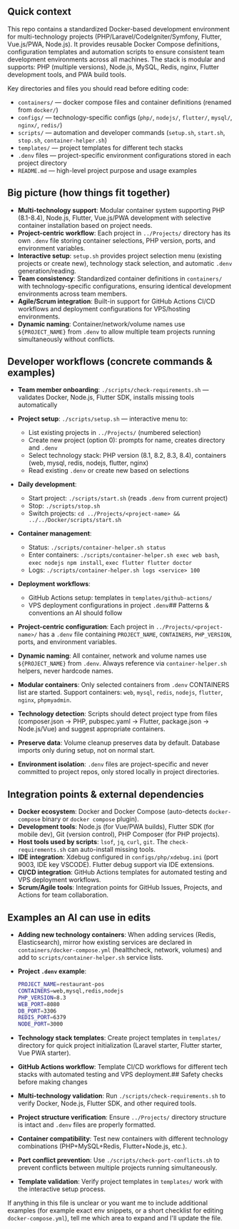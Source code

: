 ## Quick context

This repo contains a standardized Docker-based development environment for multi-technology projects (PHP/Laravel/CodeIgniter/Symfony, Flutter, Vue.js/PWA, Node.js). It provides reusable Docker Compose definitions, configuration templates and automation scripts to ensure consistent team development environments across all machines. The stack is modular and supports: PHP (multiple versions), Node.js, MySQL, Redis, nginx, Flutter development tools, and PWA build tools.

Key directories and files you should read before editing code:

- `containers/` — docker compose files and container definitions (renamed from `docker/`)
- `configs/` — technology-specific configs (`php/`, `nodejs/`, `flutter/`, `mysql/`, `nginx/`, `redis/`)
- `scripts/` — automation and developer commands (`setup.sh`, `start.sh`, `stop.sh`, `container-helper.sh`)
- `templates/` — project templates for different tech stacks
- `.denv` files — project-specific environment configurations stored in each project directory
- `README.md` — high-level project purpose and usage examples

## Big picture (how things fit together)

- **Multi-technology support**: Modular container system supporting PHP (8.1-8.4), Node.js, Flutter, Vue.js/PWA development with selective container installation based on project needs.
- **Project-centric workflow**: Each project in `../Projects/` directory has its own `.denv` file storing container selections, PHP version, ports, and environment variables.
- **Interactive setup**: `setup.sh` provides project selection menu (existing projects or create new), technology stack selection, and automatic `.denv` generation/reading.
- **Team consistency**: Standardized container definitions in `containers/` with technology-specific configurations, ensuring identical development environments across team members.
- **Agile/Scrum integration**: Built-in support for GitHub Actions CI/CD workflows and deployment configurations for VPS/hosting environments.
- **Dynamic naming**: Container/network/volume names use `${PROJECT_NAME}` from `.denv` to allow multiple team projects running simultaneously without conflicts.

## Developer workflows (concrete commands & examples)

- **Team member onboarding**: `./scripts/check-requirements.sh` — validates Docker, Node.js, Flutter SDK, installs missing tools automatically
- **Project setup**: `./scripts/setup.sh` — interactive menu to:
  - List existing projects in `../Projects/` (numbered selection)
  - Create new project (option 0): prompts for name, creates directory and `.denv`
  - Select technology stack: PHP version (8.1, 8.2, 8.3, 8.4), containers (web, mysql, redis, nodejs, flutter, nginx)
  - Read existing `.denv` or create new based on selections
- **Daily development**:
  - Start project: `./scripts/start.sh` (reads `.denv` from current project)
  - Stop: `./scripts/stop.sh`
  - Switch projects: `cd ../Projects/<project-name> && ../../Docker/scripts/start.sh`
- **Container management**:
  - Status: `./scripts/container-helper.sh status`
  - Enter containers: `./scripts/container-helper.sh exec web bash`, `exec nodejs npm install`, `exec flutter flutter doctor`
  - Logs: `./scripts/container-helper.sh logs <service> 100`
- **Deployment workflows**:

  - GitHub Actions setup: templates in `templates/github-actions/`
  - VPS deployment configurations in project `.denv`## Patterns & conventions an AI should follow

- **Project-centric configuration**: Each project in `../Projects/<project-name>/` has a `.denv` file containing `PROJECT_NAME`, `CONTAINERS`, `PHP_VERSION`, ports, and environment variables.
- **Dynamic naming**: All container, network and volume names use `${PROJECT_NAME}` from `.denv`. Always reference via `container-helper.sh` helpers, never hardcode names.
- **Modular containers**: Only selected containers from `.denv` CONTAINERS list are started. Support containers: `web`, `mysql`, `redis`, `nodejs`, `flutter`, `nginx`, `phpmyadmin`.
- **Technology detection**: Scripts should detect project type from files (composer.json → PHP, pubspec.yaml → Flutter, package.json → Node.js/Vue) and suggest appropriate containers.
- **Preserve data**: Volume cleanup preserves data by default. Database imports only during setup, not on normal start.
- **Environment isolation**: `.denv` files are project-specific and never committed to project repos, only stored locally in project directories.

## Integration points & external dependencies

- **Docker ecosystem**: Docker and Docker Compose (auto-detects `docker-compose` binary or `docker compose` plugin).
- **Development tools**: Node.js (for Vue/PWA builds), Flutter SDK (for mobile dev), Git (version control), PHP Composer (for PHP projects).
- **Host tools used by scripts**: `lsof`, `jq`, `curl`, `git`. The `check-requirements.sh` can auto-install missing tools.
- **IDE integration**: Xdebug configured in `configs/php/xdebug.ini` (port 9003, IDE key VSCODE). Flutter debug support via IDE extensions.
- **CI/CD integration**: GitHub Actions templates for automated testing and VPS deployment workflows.
- **Scrum/Agile tools**: Integration points for GitHub Issues, Projects, and Actions for team collaboration.

## Examples an AI can use in edits

- **Adding new technology containers**: When adding services (Redis, Elasticsearch), mirror how existing services are declared in `containers/docker-compose.yml` (healthcheck, network, volumes) and add to `scripts/container-helper.sh` service lists.
- **Project `.denv` example**:
  ```bash
  PROJECT_NAME=restaurant-pos
  CONTAINERS=web,mysql,redis,nodejs
  PHP_VERSION=8.3
  WEB_PORT=8080
  DB_PORT=3306
  REDIS_PORT=6379
  NODE_PORT=3000
  ```
- **Technology stack templates**: Create project templates in `templates/` directory for quick project initialization (Laravel starter, Flutter starter, Vue PWA starter).
- **GitHub Actions workflow**: Template CI/CD workflows for different tech stacks with automated testing and VPS deployment.## Safety checks before making changes

- **Multi-technology validation**: Run `./scripts/check-requirements.sh` to verify Docker, Node.js, Flutter SDK, and other required tools.
- **Project structure verification**: Ensure `../Projects/` directory structure is intact and `.denv` files are properly formatted.
- **Container compatibility**: Test new containers with different technology combinations (PHP+MySQL+Redis, Flutter+Node.js, etc.).
- **Port conflict prevention**: Use `./scripts/check-port-conflicts.sh` to prevent conflicts between multiple projects running simultaneously.
- **Template validation**: Verify project templates in `templates/` work with the interactive setup process.

If anything in this file is unclear or you want me to include additional examples (for example exact env snippets, or a short checklist for editing `docker-compose.yml`), tell me which area to expand and I'll update the file.
